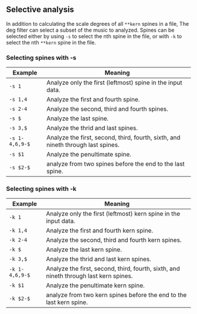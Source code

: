 

## Selective analysis ##

In addition to calculating the scale degrees of all `**kern` spines in
a file, The deg filter can select a subset of the music to analyzed.
Spines can be selected either by using `-s` to select the nth spine in
the file, or with `-k` to select the nth `**kern` spine in the file.



### Selecting spines with -s ###


| Example | Meaning |
| ------- | ------- |
| `-s 1`  | Analyze only the first (leftmost) spine in the input data. |
| `-s 1,4` | Analyze the first and fourth spine. |
| `-s 2-4` | Analyze the second, third and fourth spines. |
| `-s $`    | Analyze the last spine. |
| `-s 3,$`  | Analyze the thrid and last spines. |
| `-s 1-4,6,9-$` | Analyze the first, second, third, fourth, sixth, and nineth through last spines. |
| `-s $1` | Analyze the penultimate spine. |
| `-s $2-$` | analyze from two spines before the end to the last spine. |



### Selecting spines with -k ###

| Example | Meaning |
| ------- | ------- |
| `-k 1`  | Analyze only the first (leftmost) kern spine in the input data. |
| `-k 1,4` | Analyze the first and fourth kern spine. |
| `-k 2-4` | Analyze the second, third and fourth kern spines. |
| `-k $`    | Analyze the last kern spine. |
| `-k 3,$`  | Analyze the thrid and last kern spines. |
| `-k 1-4,6,9-$` | Analyze the first, second, third, fourth, sixth, and nineth through last kern spines. |
| `-k $1` | Analyze the penultimate kern spine. |
| `-k $2-$` | analyze from two kern spines before the end to the last kern spine. |



